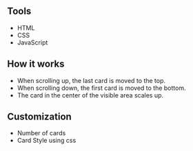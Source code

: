## Tools
- HTML
- CSS
- JavaScript
## How it works
- When scrolling up, the last card is moved to the top.
- When scrolling down, the first card is moved to the bottom.
- The card in the center of the visible area scales up.
## Customization
- Number of cards
- Card Style using css
